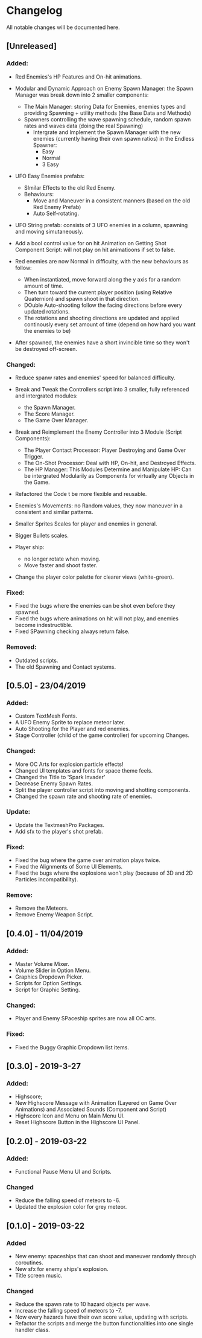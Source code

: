 # Changelog
All notable changes will be documented here.


## [Unreleased]

### Added:

- Red Enemies's HP Features and On-hit animations.

- Modular and Dynamic Approach on Enemy Spawn Manager: the Spawn Manager was break down into 2 smaller components:
	+ The Main Manager: storing Data for Enemies, enemies types and providing Spawning + utility methods (the Base Data and Methods)
	+ Spawners controlling the wave spawning schedule, random spawn rates and waves data (doing the real Spawning)
    	+ Intergrate and Implement the Spawn Manager with the new enemies (currently having their own spawn ratios) in the Endless Spawner:
          - Easy
          - Normal
          - 3 Easy

- UFO Easy Enemies prefabs:
  - SImilar Effects to the old Red Enemy.
  - Behaviours:
    - Move and Maneuver in a consistent manners (based on the old Red Enemy Prefab)
    - Auto Self-rotating.

- UFO String prefab: consists of 3 UFO enemies in a column, spawning and moving simutaneously.

- Add a bool control value for on hit Animation on Getting Shot Component Script: will not play on hit animatioons if set to false.
  
- Red enemies are now Normal in difficulty, with the new behaviours as follow: 
  - When instantiated, move forward along the y axis for a random amount of time.
  - Then turn toward the current player position (using Relative Quaternion) and spawn shoot in that direction.
  - DOuble Auto-shooting follow the facing directions before every updated rotations.
  - The rotations and shooting directions are updated and applied continously every set amount of time (depend on how hard you want the enemies to be)

- After spawned, the enemies have a short invincible time so they won't be destroyed off-screen.

	
### Changed:

- Reduce spanw rates and enemies' speed for balanced difficulty.

- Break and Tweak the Controllers script into 3 smaller, fully referenced and intergrated modules:
	+ the Spawn Manager.
	+ The Score Manager.
	+ The Game Over Manager.
  
- Break and Reimplement the Enemy Controller into 3 Module (Script Components):
	+ The Player Contact Processor: Player Destroying and Game Over Trigger.
	+ The On-Shot Processor: Deal with HP, On-hit, and Destroyed Effects.
	+ The HP Manager: This Modules Determine and Manipulate HP: Can be intergrated Modularily as Components for virtually any Objects in the Game.
	
- Refactored the Code t be more flexible and reusable.

- Enemies's Movements: no Random values, they now maneuver in a consistent and similar patterns.

- Smaller Sprites Scales for player and enemies in general.
  
- Bigger Bullets scales.
  
- Player ship:
  - no longer rotate when moving.
  - Move faster and shoot faster.

- Change the player color palette for clearer views (white-green).

### Fixed:

- Fixed the bugs where the enemies can be shot even before they spawned.
- Fixed the bugs where animations on hit will not play, and enemies become indestructible. 
- Fixed SPawning checking always return false.

### Removed:

- Outdated scripts.
- The old Spawning and Contact systems.


## [0.5.0] - 23/04/2019

### Added:
- Custom TextMesh Fonts.
- A UFO Enemy Sprite to replace meteor later.
- Auto Shooting for the Player and red enemies.
- Stage Controller (child of the game controller) for upcoming Changes.
### Changed:
- More OC Arts for explosion particle effects!
- Changed UI templates and fonts for space theme feels.
- Changed the Title to 'Spark Invader'
- Decrease Enemy Spawn Rates.
- Split the player controller script into moving and shotting components.
- Changed the spawn rate and shooting rate of enemies.
### Update:
- Update the TextmeshPro Packages.
- Add sfx to the player's shot prefab.
### Fixed:
- Fixed the bug where the game over animation plays twice.
- Fixed the Alignments of Some UI Elements.
- Fixed the bugs where the explosions won't play (because of 3D and 2D Particles incompatibility).
### Remove:
- Remove the Meteors.
- Remove Enemy Weapon Script.


## [0.4.0] - 11/04/2019

### Added:
- Master Volume Mixer.
- Volume Slider in Option Menu.
- Graphics Dropdown Picker.
- Scripts for Option Settings.
- Script for Graphic Setting.
### Changed:
- Player and Enemy SPaceship sprites are now all OC arts.
### Fixed:
- Fixed the Buggy Graphic Dropdown list items.


## [0.3.0] - 2019-3-27
### Added:
- Highscore;
- New Highscore Message with Animation (Layered on Game Over Animations) and Associated Sounds (Component and Script)
- Highscore Icon and Menu on Main Menu UI.
- Reset Highscore Button in the Highscore UI Panel.


## [0.2.0] - 2019-03-22
### Added:
- Functional Pause Menu UI and Scripts.
### Changed
- Reduce the falling speed of meteors to -6.
- Updated the explosion color for grey meteor.


## [0.1.0] - 2019-03-22
### Added
- New enemy: spaceships that can shoot and maneuver randomly through coroutines.
- New sfx for enemy ships's explosion.
- Title screen music.
### Changed
- Reduce the spawn rate to 10 hazard objects per wave.
- Increase the falling speed of meteors to -7.
- Now every hazards have their own score value, updating with scripts.
- Refactor the scripts and merge the button functionalities into one single handler class.

